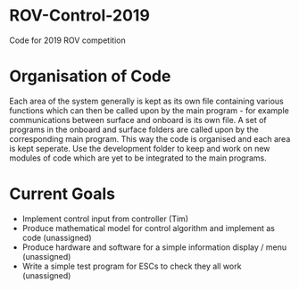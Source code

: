 # ROV-Control-2019
Code for 2019 ROV competition

# Organisation of Code
Each area of the system generally is kept as its own file containing various functions which can then be called 
upon by the main program - for example communications between surface and onboard is its own file. A set of 
programs in the onboard and surface folders are called upon by the corresponding main program. This way the 
code is organised and each area is kept seperate. Use the development folder to keep and work on new modules 
of code which are yet to be integrated to the main programs.

# Current Goals
- Implement control input from controller (Tim)
- Produce mathematical model for control algorithm and implement as code (unassigned)
- Produce hardware and software for a simple information display / menu (unassigned)
- Write a simple test program for ESCs to check they all work (unassigned)
